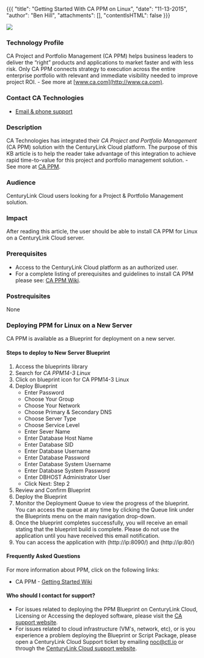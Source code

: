 {{{
  "title": "Getting Started With CA PPM on Linux",
  "date": "11-13-2015",
  "author": "Ben Hill",
  "attachments": [],
  "contentIsHTML": false
}}}


![](http://www.infotechgroup.com/wp-content/uploads/2014/08/CA-Technologies-logo.png)

### Technology Profile 

CA Project and Portfolio Management (CA PPM) helps business leaders to deliver the “right” products and applications to market faster and with less risk. Only CA PPM connects strategy to execution across the entire enterprise portfolio with relevant and immediate visibility needed to improve project ROI. - See more at [www.ca.com](http://www.ca.com).


### Contact CA Technologies 

- [Email & phone support](https://www.ca.com/us/contact/call-me.aspx)

### Description

CA Technologies has integrated their _CA Project and Portfolio Management_ (CA PPM) solution with the CenturyLink Cloud platform. The purpose of this KB article is to help the reader take advantage of this integration to achieve rapid time-to-value for this project and portfolio management solution. - See more at [CA PPM](http://www.ca.com/us/intellicenter/ca-ppm.aspx).

### Audience 

CenturyLink Cloud users looking for a Project & Portfolio Management solution.

### Impact 

After reading this article, the user should be able to install CA PPM for Linux on a CenturyLink Cloud server.

### Prerequisites 

- Access to the CenturyLink Cloud platform as an authorized user.
- For a complete listing of prerequisites and guidelines to install CA PPM  please see: [CA PPM Wiki](https://wiki.ca.com/ca-ppm/14-3).

### Postrequisites 

None

### Deploying PPM for Linux on a New Server

CA PPM is available as a Blueprint for deployment on a new server.

#### Steps to deploy to New Server Blueprint 

  1. Access the blueprints library 
  2. Search for _CA PPM14-3 Linux_
  3. Click on blueprint icon for CA PPM14-3 Linux 
  4. Deploy Blueprint 
	  - Enter Password
	  - Choose Your Group
	  - Choose Your Network
	  - Choose Primary & Secondary DNS
	  - Choose Server Type
	  - Choose Service Level
	  - Enter Sever Name
	  - Enter Database Host Name 
	  - Enter Database SID
	  - Enter Database Username 
	  - Enter Database Password
	  - Enter Database System Username 
	  - Enter Database System Password 
	  - Enter DBHOST Administrator User 
	  - Click Next: Step 2
  5. Review and Confirm Blueprint
  6. Deploy the Blueprint
  7. Monitor the Deployment Queue to view the progress of the blueprint. You can access the queue at any time by clicking the Queue link under the Blueprints menu on the main navigation drop-down.
  8. Once the blueprint completes successfully, you will receive an email stating that the blueprint build is complete. Please do not use the application until you have received this email notification.
  9. You can access the application with (http://ip:8090/) and (http://ip:80/) 
 
#### Frequently Asked Questions 

For more information about PPM, click on the following links:

- CA PPM - [Getting Started Wiki](https://wiki.ca.com/ca-ppm/14-3/getting-started)

#### Who should I contact for support?

- For issues related to deploying the PPM Blueprint on CenturyLink Cloud, Licensing or Accessing the deployed software, please visit the [CA support website](http://www.ca.com/us/support.aspx?intcmp=headernav).
- For issues related to cloud infrastructure (VM's, network, etc), or is you experience a problem deploying the Blueprint or Script Package, please open a CenturyLink Cloud Support ticket by emailing [noc@ctl.io](mailto:noc@ctl.io) or through the [CenturyLink Cloud support website](https://support.ctl.io/hc/en-us/requests/new).

